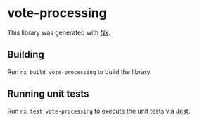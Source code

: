 # vote-processing

This library was generated with [Nx](https://nx.dev).

## Building

Run `nx build vote-processing` to build the library.

## Running unit tests

Run `nx test vote-processing` to execute the unit tests via [Jest](https://jestjs.io).
